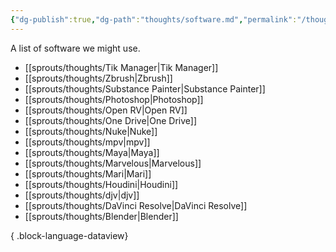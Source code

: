 ```yaml
---
{"dg-publish":true,"dg-path":"thoughts/software.md","permalink":"/thoughts/software/","hide":true}
---
```


A list of software we might use.
- [[sprouts/thoughts/Tik Manager\|Tik Manager]]
- [[sprouts/thoughts/Zbrush\|Zbrush]]
- [[sprouts/thoughts/Substance Painter\|Substance Painter]]
- [[sprouts/thoughts/Photoshop\|Photoshop]]
- [[sprouts/thoughts/Open RV\|Open RV]]
- [[sprouts/thoughts/One Drive\|One Drive]]
- [[sprouts/thoughts/Nuke\|Nuke]]
- [[sprouts/thoughts/mpv\|mpv]]
- [[sprouts/thoughts/Maya\|Maya]]
- [[sprouts/thoughts/Marvelous\|Marvelous]]
- [[sprouts/thoughts/Mari\|Mari]]
- [[sprouts/thoughts/Houdini\|Houdini]]
- [[sprouts/thoughts/djv\|djv]]
- [[sprouts/thoughts/DaVinci Resolve\|DaVinci Resolve]]
- [[sprouts/thoughts/Blender\|Blender]]

{ .block-language-dataview}
